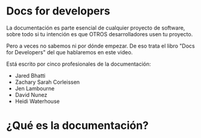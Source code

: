 # Docs for developers

La documentación es parte esencial de cualquier proyecto de software, sobre todo si tu intención es que OTROS desarrolladores usen tu proyecto.

Pero a veces no sabemos ni por dónde empezar. De eso trata el libro "Docs for Developers" del que hablaremos en este video.

Está escrito por cinco profesionales de la documentación:

- Jared Bhatti
- Zachary Sarah Corleissen
- Jen Lambourne
- David Nunez
- Heidi Waterhouse

# ¿Qué es la documentación?

